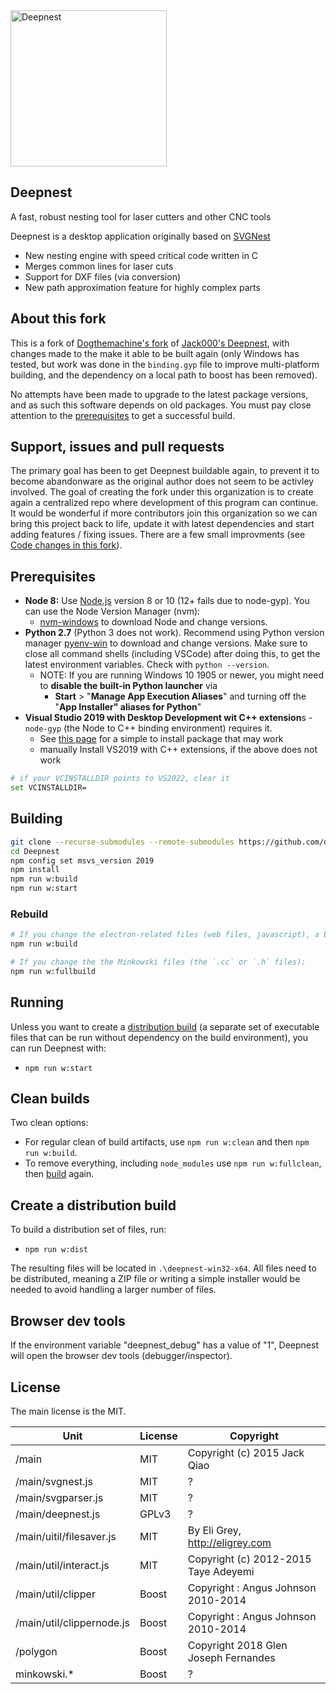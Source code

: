 <img src="https://deepnest.io/img/logo-large.png" alt="Deepnest" width="250">

## **Deepnest**

A fast, robust nesting tool for laser cutters and other CNC tools

Deepnest is a desktop application originally based on [SVGNest](https://github.com/Jack000/SVGnest)

- New nesting engine with speed critical code written in C
- Merges common lines for laser cuts
- Support for DXF files (via conversion)
- New path approximation feature for highly complex parts


## About this fork

This is a fork of [Dogthemachine's fork](https://github.com/Dogthemachine/Deepnest) of [Jack000's
Deepnest](https://github.com/Jack000/Deepnest), with changes made to the make it able to be built
again (only Windows has tested, but work was done in the `binding.gyp` file to improve
multi-platform building, and the dependency on a local path to boost has been removed).

No attempts have been made to upgrade to the latest package versions, and as such this software depends on
old packages.  You must pay close attention to the [prerequisites](#prerequisites) to get a
successful build.  

## Support, issues and pull requests

The primary goal has been to get Deepnest buildable again, to prevent it to become abandonware as the original author does not seem to be activley involved. The goal of creating the fork under this organization is to create again a centralized repo where development of this program can continue. 
It would be wonderful if more contributors join this organization so we can bring
this project back to life, update it with latest dependencies and start adding features / fixing
issues.
There are a few small improvments
(see [Code changes in this fork](#code-changes-in-this-fork)).


## Prerequisites

- **Node 8:** Use [Node.js](https://nodejs.org) version 8 or 10 (12+ fails due to node-gyp). You can use the Node Version Manager (nvm):
  -  [nvm-windows](https://github.com/coreybutler/nvm-windows/releases) to download Node and change versions.
- **Python 2.7** (Python 3 does not work).  Recommend using Python version manager   [pyenv-win](https://github.com/pyenv-win/pyenv-win) to download and change versions.  Make sure to  close all command shells (including VSCode) after doing this, to get the latest environment variables.  Check with `python --version`.
  - NOTE: If you are running Windows 10 1905 or newer, you might need to **disable the built-in Python launcher** via
    - **Start** > "**Manage App Execution Aliases**" and turning off the "**App Installer" aliases   for Python**"
- **Visual Studio 2019 with Desktop Development wit C++ extension**s - `node-gyp` (the Node to C++ binding environment) requires it.
  - See [this page](https://nodejs.github.io/node-addon-examples/getting-started/tools/#:~:text=It%20is%20not%20necessary%20to,that%20has%20everything%20you%20need.) for a simple to install package that may work
  - manually Install VS2019 with C++ extensions, if the above does not work


```sh
# if your VCINSTALLDIR points to VS2022, clear it
set VCINSTALLDIR=
```

## Building

```sh
git clone --recurse-submodules --remote-submodules https://github.com/deepnest-io/Deepnest
cd Deepnest
npm config set msvs_version 2019
npm install
npm run w:build
npm run w:start
```

### Rebuild

```sh
# If you change the electron-related files (web files, javascript), a build with 
npm run w:build

# If you change the the Minkowski files (the `.cc` or `.h` files):
npm run w:fullbuild
```

## Running

Unless you want to create a [distribution build](#create-a-distribution-build) (a separate set of
executable files that can be run without dependency on the build environment), you can run Deepnest with:

- `npm run w:start`

## Clean builds

Two clean options:
- For regular clean of build artifacts, use `npm run w:clean` and then `npm run w:build`.
- To remove everything, including `node_modules` use `npm run w:fullclean`, then [build](#building) again.

## Create a distribution build

To build a distribution set of files, run:

- `npm run w:dist`

The resulting files will be located in `.\deepnest-win32-x64`.  All files need to be distributed,
meaning a ZIP file or writing a simple installer would be needed to avoid handling a larger number
of files.

## Browser dev tools

If the environment variable "deepnest_debug" has a value of "1", Deepnest will open the browser
dev tools (debugger/inspector).

## License

The main license is the MIT.

| Unit | License | Copyright|
| - | - | - |
| /main | MIT | Copyright (c) 2015 Jack Qiao |
| /main/svgnest.js | MIT  | ? |
| /main/svgparser.js | MIT | ? |
| /main/deepnest.js | GPLv3 | ? |
| /main/uitil/filesaver.js | MIT |  By Eli Grey, http://eligrey.com |
| /main/util/interact.js | MIT | Copyright (c) 2012-2015 Taye Adeyemi |
| /main/util/clipper | Boost | Copyright :  Angus Johnson 2010-2014 |
| /main/util/clippernode.js | Boost | Copyright :  Angus Johnson 2010-2014 |
| /polygon | Boost |  Copyright 2018 Glen Joseph Fernandes |
| minkowski.* | Boost | ? |
